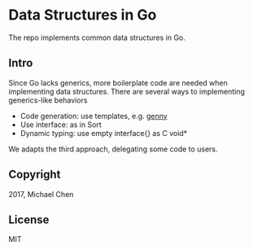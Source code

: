 # Data Structures in Go

The repo implements common data structures in Go.

## Intro

Since Go lacks generics, more boilerplate code are needed when implementing data structures. There are several ways to implementing generics-like behaviors

- Code generation: use templates, e.g. [genny](https://github.com/cheekybits/genny)
- Use interface: as in Sort
- Dynamic typing: use empty interface{} as C void*

We adapts the third approach, delegating some code to users.

## Copyright

2017, Michael Chen

## License

MIT